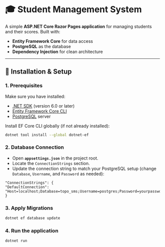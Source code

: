 # 🎓 Student Management System

A simple **ASP.NET Core Razor Pages application** for managing students and their scores. Built with:
- **Entity Framework Core** for data access
- **PostgreSQL** as the database
- **Dependency Injection** for clean architecture

---

## 🚀 Installation & Setup

### 1. Prerequisites
Make sure you have installed:
- [.NET SDK](https://dotnet.microsoft.com/download) (version 6.0 or later)
- [Entity Framework Core CLI](https://learn.microsoft.com/en-us/ef/core/cli/dotnet)
- [PostgreSQL](https://www.postgresql.org/download/) server

Install EF Core CLI globally (if not already installed):
```bash
dotnet tool install --global dotnet-ef
```
### 2. Database Connection
- Open **`appsettings.json`** in the project root.
- Locate the `ConnectionStrings` section.
- Update the connection string to match your PostgreSQL setup (change `Database`, `Username`, and `Password` as needed):

```
"ConnectionStrings": {
"DefaultConnection": "Host=localhost;Database=topo_sms;Username=postgres;Password=yourpassword"
}
```
        
### 3. Apply Migrations
```bash
dotnet ef database update
```

### 4. Run the application
```bash
dotnet run
```